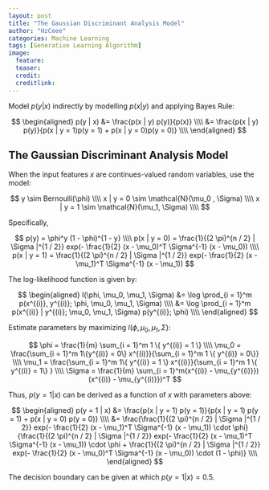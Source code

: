 ```yaml
---
layout: post
title: "The Gaussian Discriminant Analysis Model"
author: "HzCeee"
categories: Machine Learning
tags: [Generative Learning Algorithm]
image:
  feature: 
  teaser: 
  credit:
  creditlink:
---
```


Model $p(y | x)$ indirectly by modelling $p(x | y)$ and applying Bayes Rule:

$$
\begin{aligned}
p(y | x) &= \frac{p(x | y) p(y)}{p(x)} \\\\
&= \frac{p(x | y) p(y)}{p(x | y = 1)p(y = 1) + p(x | y = 0)p(y = 0)} \\\\
\end{aligned}
$$

## The Gaussian Discriminant Analysis Model

When the input features $x$ are continues-valued random variables, use the model:

$$
y \sim Bernoulli(\phi) \\\\
x | y = 0 \sim \mathcal{N}(\mu_0 , \Sigma) \\\\
x | y = 1 \sim \mathcal{N}(\mu_1, \Sigma) \\\\
$$

Specifically,

$$
p(y) = \phi^y (1 - \phi)^{1 - y} \\\\
p(x | y = 0) = \frac{1}{(2 \pi)^{n / 2} | \Sigma |^{1 / 2}} exp(- \frac{1}{2} (x - \mu_0)^T \Sigma^{-1} (x - \mu_0)) \\\\
p(x | y = 1) = \frac{1}{(2 \pi)^{n / 2} | \Sigma |^{1 / 2}} exp(- \frac{1}{2} (x - \mu_1)^T \Sigma^{-1} (x - \mu_1))
$$

The log-likelihood function is given by:

$$
\begin{aligned}
l(\phi, \mu_0, \mu_1, \Sigma) &= \log \prod_{i = 1}^m p(x^{(i)}, y^{(i)}; \phi, \mu_0, \mu_1, \Sigma) \\\\
&= \log \prod_{i = 1}^m p(x^{(i)} | y^{(i)}; \mu_0, \mu_1, \Sigma) p(y^{(i)}; \phi) \\\\
\end{aligned}
$$

Estimate parameters by maximizing $l(\phi, \mu_0, \mu_1, \Sigma)$:

$$
\phi = \frac{1}{m} \sum_{i = 1}^m 1 \{ y^{(i)} = 1 \} \\\\
\mu_0 = \frac{\sum_{i = 1}^m 1\{y^{(i)} = 0\} x^{(i)}}{\sum_{i = 1}^m 1 \{ y^{(i)} = 0\}} \\\\
\mu_1 = \frac{\sum_{i = 1}^m 1\{ y^{(i)} = 1 \} x^{(i)}}{\sum_{i = 1}^m 1 \{ y^{(i)} = 1\} } \\\\
\Sigma = \frac{1}{m} \sum_{i = 1}^m(x^{(i)} - \mu_{y^{(i)}})(x^{(i)} - \mu_{y^{(i)}})^T
$$

Thus, $p(y = 1 | x)$ can be derived as a function of $x$ with parameters above:

$$
\begin{aligned}
p(y = 1 | x) &= \frac{p(x | y = 1) p(y = 1)}{p(x | y = 1) p(y = 1) + p(x | y = 0) p(y = 0)} \\\\
&= \frac{\frac{1}{(2 \pi)^{n / 2} | \Sigma |^{1 / 2}} exp(- \frac{1}{2} (x - \mu_1)^T \Sigma^{-1} (x - \mu_1)) \cdot \phi}
{\frac{1}{(2 \pi)^{n / 2} | \Sigma |^{1 / 2}} exp(- \frac{1}{2} (x - \mu_1)^T \Sigma^{-1} (x - \mu_1)) \cdot \phi + \frac{1}{(2 \pi)^{n / 2} | \Sigma |^{1 / 2}} exp(- \frac{1}{2} (x - \mu_0)^T \Sigma^{-1} (x - \mu_0)) \cdot (1 - \phi)} \\\\
\end{aligned}
$$

The decision boundary can be given at which $p(y = 1 | x) = 0.5$.
